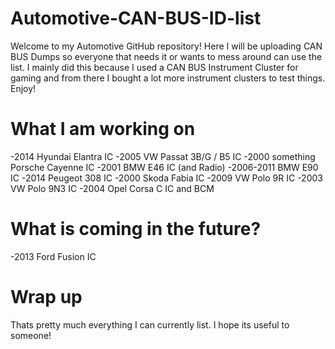 # Automotive-CAN-BUS-ID-list
Welcome to my Automotive GitHub repository! Here I will be uploading CAN BUS Dumps so everyone that needs it or wants to mess around can use the list.
I mainly did this because I used a CAN BUS Instrument Cluster for gaming and from there I bought a lot more instrument clusters to test things.
Enjoy!

# What I am working on
-2014 Hyundai Elantra IC
-2005 VW Passat 3B/G / B5 IC
-2000 something Porsche Cayenne IC
-2001 BMW E46 IC (and Radio)
-2006-2011 BMW E90 IC
-2014 Peugeot 308 IC
-2000 Skoda Fabia IC
-2009 VW Polo 9R IC
-2003 VW Polo 9N3 IC
-2004 Opel Corsa C IC and BCM

# What is coming in the future?
-2013 Ford Fusion IC

# Wrap up
Thats pretty much everything I can currently list. I hope its useful to someone!
